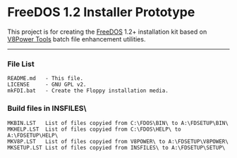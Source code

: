 # FreeDOS 1.2 Installer Prototype

This project is for creating the [FreeDOS](http://freedos.org) 1.2+ installation
kit based on [V8Power Tools](http://up.lod.bz/V8Power) batch file enhancement
utilities.

* * *

### File List

    README.md   - This file.
    LICENSE     - GNU GPL v2.
    mkFDI.bat   - Create the Floppy installation media.

### Build files in INSFILES\

    MKBIN.LST   List of files copyied from C:\FDOS\BIN\ to A:\FDSETUP\BIN\
    MKHELP.LST  List of files copyied from C:\FDOS\HELP\ to A:\FDSETUP\HELP\
    MKV8P.LST   List of files copyied from V8POWER\ to A:\FDSETUP\V8POWER\
    MKSETUP.LST List of files copyied from INSFILES\ to A:\FDSETUP\SETUP\

